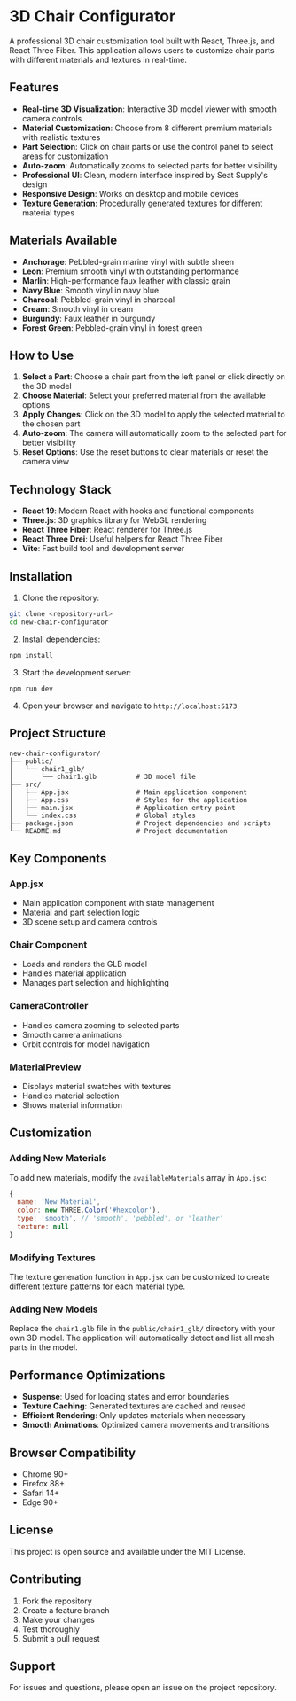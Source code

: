 # 3D Chair Configurator

A professional 3D chair customization tool built with React, Three.js, and React Three Fiber. This application allows users to customize chair parts with different materials and textures in real-time.

## Features

- **Real-time 3D Visualization**: Interactive 3D model viewer with smooth camera controls
- **Material Customization**: Choose from 8 different premium materials with realistic textures
- **Part Selection**: Click on chair parts or use the control panel to select areas for customization
- **Auto-zoom**: Automatically zooms to selected parts for better visibility
- **Professional UI**: Clean, modern interface inspired by Seat Supply's design
- **Responsive Design**: Works on desktop and mobile devices
- **Texture Generation**: Procedurally generated textures for different material types

## Materials Available

- **Anchorage**: Pebbled-grain marine vinyl with subtle sheen
- **Leon**: Premium smooth vinyl with outstanding performance
- **Marlin**: High-performance faux leather with classic grain
- **Navy Blue**: Smooth vinyl in navy blue
- **Charcoal**: Pebbled-grain vinyl in charcoal
- **Cream**: Smooth vinyl in cream
- **Burgundy**: Faux leather in burgundy
- **Forest Green**: Pebbled-grain vinyl in forest green

## How to Use

1. **Select a Part**: Choose a chair part from the left panel or click directly on the 3D model
2. **Choose Material**: Select your preferred material from the available options
3. **Apply Changes**: Click on the 3D model to apply the selected material to the chosen part
4. **Auto-zoom**: The camera will automatically zoom to the selected part for better visibility
5. **Reset Options**: Use the reset buttons to clear materials or reset the camera view

## Technology Stack

- **React 19**: Modern React with hooks and functional components
- **Three.js**: 3D graphics library for WebGL rendering
- **React Three Fiber**: React renderer for Three.js
- **React Three Drei**: Useful helpers for React Three Fiber
- **Vite**: Fast build tool and development server

## Installation

1. Clone the repository:
```bash
git clone <repository-url>
cd new-chair-configurator
```

2. Install dependencies:
```bash
npm install
```

3. Start the development server:
```bash
npm run dev
```

4. Open your browser and navigate to `http://localhost:5173`

## Project Structure

```
new-chair-configurator/
├── public/
│   └── chair1_glb/
│       └── chair1.glb          # 3D model file
├── src/
│   ├── App.jsx                 # Main application component
│   ├── App.css                 # Styles for the application
│   ├── main.jsx                # Application entry point
│   └── index.css               # Global styles
├── package.json                # Project dependencies and scripts
└── README.md                   # Project documentation
```

## Key Components

### App.jsx
- Main application component with state management
- Material and part selection logic
- 3D scene setup and camera controls

### Chair Component
- Loads and renders the GLB model
- Handles material application
- Manages part selection and highlighting

### CameraController
- Handles camera zooming to selected parts
- Smooth camera animations
- Orbit controls for model navigation

### MaterialPreview
- Displays material swatches with textures
- Handles material selection
- Shows material information

## Customization

### Adding New Materials
To add new materials, modify the `availableMaterials` array in `App.jsx`:

```javascript
{
  name: 'New Material',
  color: new THREE.Color('#hexcolor'),
  type: 'smooth', // 'smooth', 'pebbled', or 'leather'
  texture: null
}
```

### Modifying Textures
The texture generation function in `App.jsx` can be customized to create different texture patterns for each material type.

### Adding New Models
Replace the `chair1.glb` file in the `public/chair1_glb/` directory with your own 3D model. The application will automatically detect and list all mesh parts in the model.

## Performance Optimizations

- **Suspense**: Used for loading states and error boundaries
- **Texture Caching**: Generated textures are cached and reused
- **Efficient Rendering**: Only updates materials when necessary
- **Smooth Animations**: Optimized camera movements and transitions

## Browser Compatibility

- Chrome 90+
- Firefox 88+
- Safari 14+
- Edge 90+

## License

This project is open source and available under the MIT License.

## Contributing

1. Fork the repository
2. Create a feature branch
3. Make your changes
4. Test thoroughly
5. Submit a pull request

## Support

For issues and questions, please open an issue on the project repository.
